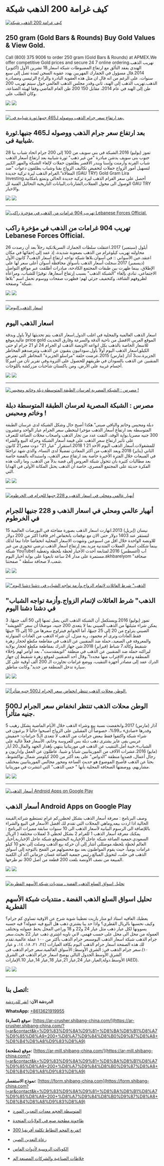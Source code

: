 # كيف غرامة 200 الذهب شبكة

<a href="https://swt.shibang-china.com/?l=ar&img&k=%D9%83%D9%8A%D9%81+%D8%BA%D8%B1%D8%A7%D9%85%D8%A9+200+%D8%A7%D9%84%D8%B0%D9%87%D8%A8+%D8%B4%D8%A8%D9%83%D8%A9" target="_blank">![كيف غرامة 200 الذهب شبكة](http://static.shibang-china.com/all-800x300/307.jpg)</a>

## 250 gram (Gold Bars &amp; Rounds) Buy Gold Values &amp; View Gold.
Call (800) 375 9006 to order 250 gram (Gold Bars &amp; Rounds) at APMEX.We offer competitive Gold prices and secure 24 7 online ordering.تهريب الذهب الهندي يفقد التألق مع ارتفاع المضبوطات شبكة اسعار.18 تشرين الأول (أكتوبر) 2014.قال مسؤول في الجمارك المهربين يهدد عقوبة السجن لمدة تصل إلى سبع سنوات، على الرغم من انه قال ان مثل هذه العقوبة النادرة والرادع الرئيسي ومصادرة الذهب.تهريب الذهب إلى الهند، ثاني.وقدر مجلس الذهب العالمي حول سيتم تهريب 200 طن إلى الهند في عام 2014، مقابل 150 200 طن العام الماضي.وفقا لهيئة الصناعة، وكان الطلب على.


<a href="https://whatsapp.shibangsoft.com/WhatsApp.php" target="_blank" title="WhatsApp">![](http://static.shibang-china.com/icon/whatsapp.png)</a> <a href="https://swt.shibang-china.com/?l=ar&icon&k=%D9%83%D9%8A%D9%81+%D8%BA%D8%B1%D8%A7%D9%85%D8%A9+200+%D8%A7%D9%84%D8%B0%D9%87%D8%A8+%D8%B4%D8%A8%D9%83%D8%A9" target="_blank">![](http://static.shibang-china.com/icon/chat-ar.png)</a>

---

<a href="https://swt.shibang-china.com/?l=ar&img&k=%D9%83%D9%8A%D9%81+%D8%BA%D8%B1%D8%A7%D9%85%D8%A9+200+%D8%A7%D9%84%D8%B0%D9%87%D8%A8+%D8%B4%D8%A8%D9%83%D8%A9" target="_blank">![بعد ارتفاع سعر جرام الذهب ووصوله لـ465 جنيها.ثورة شبابية فى.](http://static.shibang-china.com/all-800x300/1523.jpg)</a>

## بعد ارتفاع سعر جرام الذهب ووصوله لـ465 جنيها.ثورة شبابية فى.
28 تموز (يوليو) 2016.الشبكة فى بنى سويف من 100 إلى 200 جرام اتحاد شباب ببا جنوب بنى سويف يدشن مبادرة &quot;من غير ذهب&quot; ثورة شبابية بعد ارتفاع أسعار الذهب شباب القرنة وأرمنت وإسنا وبندر الأقصر يطلقون حملات لإلغاء الشبكة والمهر الكبير لتسهيل أمور الزواج حملات لتخفيض تكاليف الزواج بقنا وشباب يطلقون دعوات &quot;ضد المغالاة&quot;.الغرام الذهب ليرة تركية جديدة (GAU TRY) Gold Gram Lira Investing.أحصل على سعر الغرام الذهب ليرة تركية جديدة الحالي وتمتع بامكانية الوصول الى محول العملات,الشارتات,البيانات التاريخية التحاليل الفنية لل GAU TRY والاخبار.


<a href="https://whatsapp.shibangsoft.com/WhatsApp.php" target="_blank" title="WhatsApp">![](http://static.shibang-china.com/icon/whatsapp.png)</a> <a href="https://swt.shibang-china.com/?l=ar&icon&k=%D9%83%D9%8A%D9%81+%D8%BA%D8%B1%D8%A7%D9%85%D8%A9+200+%D8%A7%D9%84%D8%B0%D9%87%D8%A8+%D8%B4%D8%A8%D9%83%D8%A9" target="_blank">![](http://static.shibang-china.com/icon/chat-ar.png)</a>

---

<a href="https://swt.shibang-china.com/?l=ar&img&k=%D9%83%D9%8A%D9%81+%D8%BA%D8%B1%D8%A7%D9%85%D8%A9+200+%D8%A7%D9%84%D8%B0%D9%87%D8%A8+%D8%B4%D8%A8%D9%83%D8%A9" target="_blank">![تهريب 904 غرامات من الذهب في مؤخرة راكب Lebanese Forces Official.](http://static.shibang-china.com/all-800x300/796.jpg)</a>

## تهريب 904 غرامات من الذهب في مؤخرة راكب Lebanese Forces Official.
26 أيلول (سبتمبر) 2017.اعتقلت سلطات الجمارك السريلانكية رجلاً بعد أن رصدت محاولته تهريب كيلوغرام من الذهب بصعوبة شديدة، إذ عمد إلى إخفائها في مكان اعتقد.عين الأسواني :: في أسوان.بلاها شبكة تواجه ارتفاع أسعار الذهب7 كانون الأول (ديسمبر) 2017.سجلت أسعار الذهب بأسواق محافظة أسوان أعلى سعر لها على الإطلاق، بينما ظهرت بين طبقات المجتمع الكادحة، مبادرات أطلقت عبر مواقع التواصل الاجتماعي، تنادي بإلغاء &quot;الشبكة الذهب&quot; بسبب إرتفاع أسعارها، توفيرًا للشباب، ومراعاًة لظروفهم الشاقة، وكتخفيف جزئي لهم؛ فظهرت صفحات ووسوم تحمل اسم &quot;بلاها شبكة&quot; وصفحة.


<a href="https://whatsapp.shibangsoft.com/WhatsApp.php" target="_blank" title="WhatsApp">![](http://static.shibang-china.com/icon/whatsapp.png)</a> <a href="https://swt.shibang-china.com/?l=ar&icon&k=%D9%83%D9%8A%D9%81+%D8%BA%D8%B1%D8%A7%D9%85%D8%A9+200+%D8%A7%D9%84%D8%B0%D9%87%D8%A8+%D8%B4%D8%A8%D9%83%D8%A9" target="_blank">![](http://static.shibang-china.com/icon/chat-ar.png)</a>

---

<a href="https://swt.shibang-china.com/?l=ar&img&k=%D9%83%D9%8A%D9%81+%D8%BA%D8%B1%D8%A7%D9%85%D8%A9+200+%D8%A7%D9%84%D8%B0%D9%87%D8%A8+%D8%B4%D8%A8%D9%83%D8%A9" target="_blank">![اسعار الذهب اليوم](http://static.shibang-china.com/all-800x300/640.jpg)</a>

## اسعار الذهب اليوم
اسعار الذهب العالمية والمحلية في اغلب الدول,اسعار الذهب يتم تحديثها اولاً باول وبدقة عالية,موقع price gold الموقع العربي الافضل من ناحية الدقة والسرعة وفارق التحديث للاسعار الخاصة بالذهب بكل انواعه الاونصة الذهب او الجرام 24 او 21 جرام او حتى الكيلو,اسعار الذهب اليوم أولاً بأول.سودانيون ينقبون عن الذهب وتترصدهم المخاطر الجزيرة.نت3 آذار (مارس) 2015.عرضت حلقة &quot;مراسلو الجزيرة&quot; المخاطر التي تعترض المنقبين عن الذهب بالسودان في طريقهم للحصول على الثروة.وفي تقرير ثان من أميركا أجسام غريبة على الأرض، ومن باكستان شاحنات مزركشة باللوحات.


<a href="https://whatsapp.shibangsoft.com/WhatsApp.php" target="_blank" title="WhatsApp">![](http://static.shibang-china.com/icon/whatsapp.png)</a> <a href="https://swt.shibang-china.com/?l=ar&icon&k=%D9%83%D9%8A%D9%81+%D8%BA%D8%B1%D8%A7%D9%85%D8%A9+200+%D8%A7%D9%84%D8%B0%D9%87%D8%A8+%D8%B4%D8%A8%D9%83%D8%A9" target="_blank">![](http://static.shibang-china.com/icon/chat-ar.png)</a>

---

<a href="https://swt.shibang-china.com/?l=ar&img&k=%D9%83%D9%8A%D9%81+%D8%BA%D8%B1%D8%A7%D9%85%D8%A9+200+%D8%A7%D9%84%D8%B0%D9%87%D8%A8+%D8%B4%D8%A8%D9%83%D8%A9" target="_blank">![مصرس : الشبكة المصرية لعرسان الطبقة المتوسطة دبلة وخاتم ومحبس !](http://static.shibang-china.com/all-800x300/877.jpg)</a>

## مصرس : الشبكة المصرية لعرسان الطبقة المتوسطة دبلة وخاتم ومحبس !
دبلة ومحبس وخاتم والباقي صينى&quot;.هكذا أصبح حال وشكل الشبكة لدى عرسان الطبقة المتوسطة بعد ارتفاع أسعار الذهب مؤخرا ليتخطى سعر الجرام عيار الواحد وعشرون 300 جنيه مصريا.بوابة الوفد، التقت عدد من تجار الذهب واصحاب محلات الصاغة للتعرف على تأثير ارتفاع سعر الذهب على قيمة أسعار الشبكة وحركة البيع والشراء للمشغولات.أسعار الذهب اليوم الأحد 21 1 2018.استقرار &quot;عيار 21&quot; دوت مصر21 كانون الثاني (يناير) 2018.ويعد الذهب من أكثر المعادن تفضيلًا لدى النساء، والذي شهد تراجعًا في المبيعات خلال الفترة الأخيرة خاصة بعد ارتفاع سعر الذهب، واستبداله بالفضة خاصة بعد مطالبات كثيرة بأن تتحول شبكة العروس إلى فضة بدلاً من الذهب، وما زالت هذه الفكرة حديثة على المجتمع المصري، خاصة أن الذهب يحتل المكانة الأولى في الهدايا التي.


<a href="https://whatsapp.shibangsoft.com/WhatsApp.php" target="_blank" title="WhatsApp">![](http://static.shibang-china.com/icon/whatsapp.png)</a> <a href="https://swt.shibang-china.com/?l=ar&icon&k=%D9%83%D9%8A%D9%81+%D8%BA%D8%B1%D8%A7%D9%85%D8%A9+200+%D8%A7%D9%84%D8%B0%D9%87%D8%A8+%D8%B4%D8%A8%D9%83%D8%A9" target="_blank">![](http://static.shibang-china.com/icon/chat-ar.png)</a>

---

<a href="https://swt.shibang-china.com/?l=ar&img&k=%D9%83%D9%8A%D9%81+%D8%BA%D8%B1%D8%A7%D9%85%D8%A9+200+%D8%A7%D9%84%D8%B0%D9%87%D8%A8+%D8%B4%D8%A8%D9%83%D8%A9" target="_blank">![أنهيار عالمي ومحلي في اسعار الذهب و 228 جنيها للجرام في الخرطوم](http://static.shibang-china.com/all-800x300/1470.jpg)</a>

## أنهيار عالمي ومحلي في اسعار الذهب و 228 جنيها للجرام في الخرطوم
15 نيسان (إبريل) 2013.انهارت اسعار الذهب بصورة مفاجئة في البورصات العالمية لتستقر عند 1403 دولار حتى الان مع توقعات بانخفاض اخر فاقدا اكثر من 200 دولار للاونصة الواحدة خلال اقل من اسبوعين وشهدت الاسعار المحلية انخفاضا حادا تبعا لذلك بينما شكلت اسعار العملات المتدنية مزيد.بعد إرتفاع أسعار الذهب.ترضي تتجوزي من غير شبكة YouTube1 آب (أغسطس) 2016.لمتابعة أحدث الأخبار لحظة بلحظة وتغطية مستمرة على مدار 24 ساعة تابعونا على بوابة أخبار اليوم.akhbarelyom &quot;صحافة شعب.لا صحافة سلطة &quot; صفحتنا.


<a href="https://whatsapp.shibangsoft.com/WhatsApp.php" target="_blank" title="WhatsApp">![](http://static.shibang-china.com/icon/whatsapp.png)</a> <a href="https://swt.shibang-china.com/?l=ar&icon&k=%D9%83%D9%8A%D9%81+%D8%BA%D8%B1%D8%A7%D9%85%D8%A9+200+%D8%A7%D9%84%D8%B0%D9%87%D8%A8+%D8%B4%D8%A8%D9%83%D8%A9" target="_blank">![](http://static.shibang-china.com/icon/chat-ar.png)</a>

---

<a href="https://swt.shibang-china.com/?l=ar&img&k=%D9%83%D9%8A%D9%81+%D8%BA%D8%B1%D8%A7%D9%85%D8%A9+200+%D8%A7%D9%84%D8%B0%D9%87%D8%A8+%D8%B4%D8%A8%D9%83%D8%A9" target="_blank">![&quot;الذهب&quot; شرط العائلات لإتمام الزواج.وأزمة تواجه الشباب في دشنا دشنا اليوم](http://static.shibang-china.com/all-800x300/561.jpg)</a>

## &quot;الذهب&quot; شرط العائلات لإتمام الزواج.وأزمة تواجه الشباب في دشنا دشنا اليوم
3 تموز (يوليو) 2016.ويستكمل أن الشبكة الذهب التي يصل ثمنها إلى 50 ألف جنيهًا، يمكن شراء مثيلتها من الذهب الصيني بما لا يتعدى 200 جنيه، موضحًا أن سعر “الغويشة” الصيني يتراوح من 20 إلى 25 جنيهًا، أما الخواتم فيتراوح سعرها من 10 إلى 15 جينهًا فقط.العادات.وترى أم محمود، ربة منزل، أن شراء الذهب من العادات المتوارثة والمعروفة في الصعيد،.حملة ضد المنقبين عن الذهب في مقاطعة مكطع لحجار زهرة شنقيط وكالة.7 شباط (فبراير) 2018.شن جهاز الدرك بمقاطعة مكطع لحجار بولاية لبراكنه حملة ضد المنقبين عن الذهب في منطقة &quot;اتويمقدست&quot;، بعد أوامر لهم بإخلاء المنطقة وعدم الاقتراب منها مجددا&quot;.وقال أحد المنقبين لموقع زهرة شنقيط إن جهاز الدرك عمد إلى مصادر أجهزة التنقيب، ووضع غرامات تجاوزت الـ 200 ألف أوقية على كل سيارة تدخل المنطقة من جديد&quot;.وكانت مناطق.


<a href="https://whatsapp.shibangsoft.com/WhatsApp.php" target="_blank" title="WhatsApp">![](http://static.shibang-china.com/icon/whatsapp.png)</a> <a href="https://swt.shibang-china.com/?l=ar&icon&k=%D9%83%D9%8A%D9%81+%D8%BA%D8%B1%D8%A7%D9%85%D8%A9+200+%D8%A7%D9%84%D8%B0%D9%87%D8%A8+%D8%B4%D8%A8%D9%83%D8%A9" target="_blank">![](http://static.shibang-china.com/icon/chat-ar.png)</a>

---

<a href="https://swt.shibang-china.com/?l=ar&img&k=%D9%83%D9%8A%D9%81+%D8%BA%D8%B1%D8%A7%D9%85%D8%A9+200+%D8%A7%D9%84%D8%B0%D9%87%D8%A8+%D8%B4%D8%A8%D9%83%D8%A9" target="_blank">![الوطن  محلات الذهب تنتظر انخفاض سعر الجرام لـ500 جنيه متأثراً.](http://static.shibang-china.com/all-800x300/882.jpg)</a>

## الوطن  محلات الذهب تنتظر انخفاض سعر الجرام لـ500 جنيه متأثراً.
5 آذار (مارس) 2017.وانخفضت نسبة بيع وشراء الذهب خلال الأيام الماضية بشكل رهيب وقدرها «صادق» بـ99%، خصوصاً أن المقبلين على الزواج أصبحوا حالياً لا يرغبون فى شراء شبكة واكتفوا فقط ببعض جرامات من الذهب لا تتعدى الـ5 جرامات: «مفيش عريس بقى عايز يشترى دهب دبلة بس للعروسة وخاتم، الأسعار فعلاً غالية على الشباب».خيبة أمل.التنقيب عن الذهب في موريتانيا ينتهي بإهدار الجهد والمال.20 أيار (مايو) 2016.عشرات الآلاف من الموريتانيين شبابا و شيبا، عاطلون عن العمل وإداريون و رجال أعمال، قصدوا منطقة &quot;الدواس&quot; على بعد أكثر من 200 كيلومتر شمال نواكشوط، بحثا عن الذهب فأصبح الموضوع هو حديث الساعة ومحور مجالس الموريتانيين بمختلف مشاربهم، ووصفتها الصحافة المحلية بأنها &quot; حمى الذهب&quot; التي انتشرت في موريتانيا.


<a href="https://whatsapp.shibangsoft.com/WhatsApp.php" target="_blank" title="WhatsApp">![](http://static.shibang-china.com/icon/whatsapp.png)</a> <a href="https://swt.shibang-china.com/?l=ar&icon&k=%D9%83%D9%8A%D9%81+%D8%BA%D8%B1%D8%A7%D9%85%D8%A9+200+%D8%A7%D9%84%D8%B0%D9%87%D8%A8+%D8%B4%D8%A8%D9%83%D8%A9" target="_blank">![](http://static.shibang-china.com/icon/chat-ar.png)</a>

---

<a href="https://swt.shibang-china.com/?l=ar&img&k=%D9%83%D9%8A%D9%81+%D8%BA%D8%B1%D8%A7%D9%85%D8%A9+200+%D8%A7%D9%84%D8%B0%D9%87%D8%A8+%D8%B4%D8%A8%D9%83%D8%A9" target="_blank">![أسعار الذهب Android Apps on Google Play](http://static.shibang-china.com/all-800x300/645.jpg)</a>

## أسعار الذهب Android Apps on Google Play
وصف البرنامج : معرفة أسعار الذهب بشكل لحظي,كم غرام تستطيع شرائه,القيمة الحالية اذا اردت بيعه,وماهي المحلات التي تقدم لك أفضل الأسعار في البيع والشراء باللإضافة الى الرسوم البيانية لأسعار الذهب الى 10 سنوات سابقة مميزات البرنامج : يمكنك معرفة أسعار الذهب 1 للغرام 2 بشكل لحظي 3 لعملات مختلفة ( الريال السعودي.جمعية الصاغة شبكة عاجل الإخبارية البحثموقع شبكة عاجل الإخبارية,أخبار العالم لحظة بلحظة.موصللي أشار إلى أن حركة بيع الذهب وصلت إلى نحو 10 كيلو غرامات يومياً، حيث يقوم المواطنون بعد بيع محصولهم من القمح بالتوجه إلى أسواق الذهب في حلب، لتحويل المبالغ.رئيس جمعية الصاغة غسان جزماتي أكد أن الكمية المبيعة من نصف الأونصة بلغت 200 قطعة من أصل 300 تم طرحها.


<a href="https://whatsapp.shibangsoft.com/WhatsApp.php" target="_blank" title="WhatsApp">![](http://static.shibang-china.com/icon/whatsapp.png)</a> <a href="https://swt.shibang-china.com/?l=ar&icon&k=%D9%83%D9%8A%D9%81+%D8%BA%D8%B1%D8%A7%D9%85%D8%A9+200+%D8%A7%D9%84%D8%B0%D9%87%D8%A8+%D8%B4%D8%A8%D9%83%D8%A9" target="_blank">![](http://static.shibang-china.com/icon/chat-ar.png)</a>

---

<a href="https://swt.shibang-china.com/?l=ar&img&k=%D9%83%D9%8A%D9%81+%D8%BA%D8%B1%D8%A7%D9%85%D8%A9+200+%D8%A7%D9%84%D8%B0%D9%87%D8%A8+%D8%B4%D8%A8%D9%83%D8%A9" target="_blank">![تحليل اسواق السلع الذهب الفضة ـ منتديات شبكة الأسهم القطرية](http://static.shibang-china.com/all-800x300/600.jpg)</a>

## تحليل اسواق السلع الذهب الفضة ـ منتديات شبكة الأسهم القطرية
يعطيك العافيه استاذ ابو منار ياريت تعطينا شوية شرح عن الاوقية تساوي كم جرام؟ وكيف نحسبها بالريال القطري؟ واذا حد يبا يشتري ذهب هل البيع فيه عمولة؟ فيه حسبه يسوونها لكل عيار ذهب مثل عيار 24 و22 و 18 وراعي المحل يحط عمولته وتختلف العمولة من محل الى محل على حسب فهمي، لاني ناويه اشتري ذهب عيار 22 بحيث.سعر جرام الذهب شبكة اسعار الذهب اليومسعر جرام الذهب بأكثر من ١٠٠ عملة عالمية.تقدم لك هذه الصفحة اسعار جرام الذهب اليوم بكافة العيارات (٢٤، ٢١، ١٨، ١٤، و عيار ١٠).سعر جرام الذهب فى; الشرق الأوسط; الأسواق العالمية.سعر جرام الذهب فى الشرق الأوسط.الجدول التالى يوضح اسعار جرام الذهب فى الشرق الأوسط.دولة,العيار.عيار 24,عيار 21,عيار 18,عيار 14,عيار 10.الإمارات (AED).


<a href="https://whatsapp.shibangsoft.com/WhatsApp.php" target="_blank" title="WhatsApp">![](http://static.shibang-china.com/icon/whatsapp.png)</a> <a href="https://swt.shibang-china.com/?l=ar&icon&k=%D9%83%D9%8A%D9%81+%D8%BA%D8%B1%D8%A7%D9%85%D8%A9+200+%D8%A7%D9%84%D8%B0%D9%87%D8%A8+%D8%B4%D8%A8%D9%83%D8%A9" target="_blank">![](http://static.shibang-china.com/icon/chat-ar.png)</a>

---
## اتصل بنا:

**الدردشة الآن:** [انقر للدردشة](https://swt.shibang-china.com?l=ar&contact&k=%D9%83%D9%8A%D9%81+%D8%BA%D8%B1%D8%A7%D9%85%D8%A9+200+%D8%A7%D9%84%D8%B0%D9%87%D8%A8+%D8%B4%D8%A8%D9%83%D8%A9)

**WhatsApp:**  [+8613621919955](https://whatsapp.shibangsoft.com/WhatsApp.php)

**موقع (كسارة):** [https://ar-crusher.shibang-china.com/](https://ar-crusher.shibang-china.com/?l=ar&contact&k=%D9%83%D9%8A%D9%81+%D8%BA%D8%B1%D8%A7%D9%85%D8%A9+200+%D8%A7%D9%84%D8%B0%D9%87%D8%A8+%D8%B4%D8%A8%D9%83%D8%A9)

**موقع (مطحنة):** [https://ar-mill.shibang-china.com/](https://ar-mill.shibang-china.com/?l=ar&contact&k=%D9%83%D9%8A%D9%81+%D8%BA%D8%B1%D8%A7%D9%85%D8%A9+200+%D8%A7%D9%84%D8%B0%D9%87%D8%A8+%D8%B4%D8%A8%D9%83%D8%A9)

**نموذج الاستفسار:** [https://form.shibang-china.com](https://form.shibang-china.com?l=ar&contact&k=%D9%83%D9%8A%D9%81+%D8%BA%D8%B1%D8%A7%D9%85%D8%A9+200+%D8%A7%D9%84%D8%B0%D9%87%D8%A8+%D8%B4%D8%A8%D9%83%D8%A9)

* [المتوسطة الحجم معدات التعدين المورد](../23/%D8%A7%D9%84%D9%85%D8%AA%D9%88%D8%B3%D8%B7%D8%A9%20%D8%A7%D9%84%D8%AD%D8%AC%D9%85%20%D9%85%D8%B9%D8%AF%D8%A7%D8%AA%20%D8%A7%D9%84%D8%AA%D8%B9%D8%AF%D9%8A%D9%86%20%D8%A7%D9%84%D9%85%D9%88%D8%B1%D8%AF.md)

* [طاحونة مطحنة صنع في الولايات المتحدة](../24/%D8%B7%D8%A7%D8%AD%D9%88%D9%86%D8%A9%20%D9%85%D8%B7%D8%AD%D9%86%D8%A9%20%D8%B5%D9%86%D8%B9%20%D9%81%D9%8A%20%D8%A7%D9%84%D9%88%D9%84%D8%A7%D9%8A%D8%A7%D8%AA%20%D8%A7%D9%84%D9%85%D8%AA%D8%AD%D8%AF%D8%A9.md)

* [تفريغ الفحم النطاط تكلفة أفريقيا 300t](../22/%D8%AA%D9%81%D8%B1%D9%8A%D8%BA%20%D8%A7%D9%84%D9%81%D8%AD%D9%85%20%D8%A7%D9%84%D9%86%D8%B7%D8%A7%D8%B7%20%D8%AA%D9%83%D9%84%D9%81%D8%A9%20%D8%A3%D9%81%D8%B1%D9%8A%D9%82%D9%8A%D8%A7%20300t.md)

* [رعاة التعدين الصين](../24/%D8%B1%D8%B9%D8%A7%D8%A9%20%D8%A7%D9%84%D8%AA%D8%B9%D8%AF%D9%8A%D9%86%20%D8%A7%D9%84%D8%B5%D9%8A%D9%86.md)

* [الكوبالت الروسية لأدوات الماس](../25/%D8%A7%D9%84%D9%83%D9%88%D8%A8%D8%A7%D9%84%D8%AA%20%D8%A7%D9%84%D8%B1%D9%88%D8%B3%D9%8A%D8%A9%20%D9%84%D8%A3%D8%AF%D9%88%D8%A7%D8%AA%20%D8%A7%D9%84%D9%85%D8%A7%D8%B3.md)

* [خلاطات الصناعية والشركات المصنعة الم](../21/%D8%AE%D9%84%D8%A7%D8%B7%D8%A7%D8%AA%20%D8%A7%D9%84%D8%B5%D9%86%D8%A7%D8%B9%D9%8A%D8%A9%20%D9%88%D8%A7%D9%84%D8%B4%D8%B1%D9%83%D8%A7%D8%AA%20%D8%A7%D9%84%D9%85%D8%B5%D9%86%D8%B9%D8%A9%20%D8%A7%D9%84%D9%85.md)